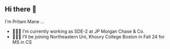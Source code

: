 ## Hi there 👋

I'm Pritam Mane ...

- 👨🏻‍💻 I’m currently working as SDE-2 at JP Morgan Chase & Co.
- 👨🏻‍🎓 I’ll be joining Northeastern Uni, Khoury College Boston in Fall 24 for MS in CS
  
<!--
**pritam105/pritam105** is a ✨ _special_ ✨ repository because its `README.md` (this file) appears on your GitHub profile.

Here are some ideas to get you started:
- 👯 I’m looking to collaborate on ...
- 🤔 I’m looking for help with ...
- 💬 Ask me about ...
- 📫 How to reach me: ...
- 😄 Pronouns: ...
- ⚡ Fun fact: ...
-->
